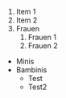 1. Item 1
2. Item 2
3. Frauen
   1. Frauen 1
   2. Frauen 2 
  
* Minis
* Bambinis
  * Test
  * Test2
